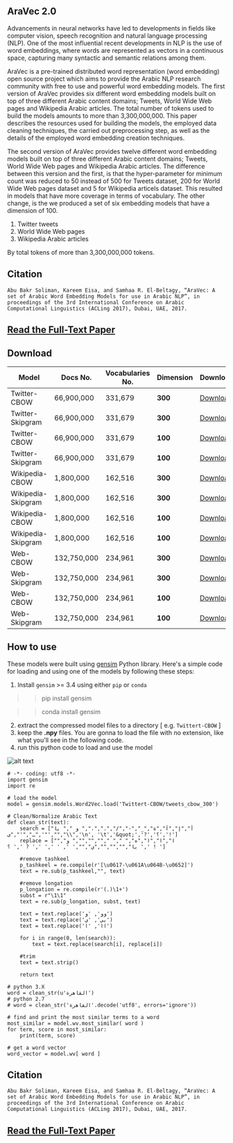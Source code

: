 ## AraVec 2.0
Advancements in neural networks have led to developments in fields like computer vision, speech recognition and natural
language processing (NLP). One of the most influential recent developments in NLP is the use of word embeddings, where
words are represented as vectors in a continuous space, capturing many syntactic and semantic relations among them.

AraVec is a pre-trained distributed word representation (word embedding) open source project which aims to provide the Arabic NLP
research community with free to use and powerful word embedding models. The first version of AraVec provides six different
word embedding models built on top of three different Arabic content domains; Tweets, World Wide Web pages and Wikipedia
Arabic articles. The total number of tokens used to build the models amounts to more than 3,300,000,000. This paper describes
the resources used for building the models, the employed data cleaning techniques, the carried out preprocessing step, as well as
the details of the employed word embedding creation techniques.

The second version of AraVec provides twelve different word embedding models built on top of three different Arabic content domains; Tweets, World Wide Web pages and Wikipedia Arabic articles. The difference between this version and the first, is that the hyper-parameter for minimum count was reduced to 50 instead of 500 for Tweets dataset, 200 for World Wide Web pages dataset and 5 for Wikipedia articels dataset. This resulted in models that have more coverage in terms of vocabulary.  The other change, is the we produced a set of six  embedding models  that have a dimension  of 100.

1. Twitter tweets
2. World Wide Web pages
3. Wikipedia Arabic articles

By total tokens of more than 3,300,000,000 tokens.


## Citation
`Abu Bakr Soliman, Kareem Eisa, and Samhaa R. El-Beltagy, “AraVec: A set of Arabic Word Embedding Models for use in Arabic NLP”, in proceedings of the 3rd International Conference on Arabic Computational Linguistics (ACLing 2017), Dubai, UAE, 2017.`

## [Read the Full-Text Paper](https://www.researchgate.net/publication/319880027_AraVec_A_set_of_Arabic_Word_Embedding_Models_for_use_in_Arabic_NLP)

## Download
Model        	  | Docs No.             | Vocabularies No.    | Dimension		| Download      |   Mirror-1 |
-----        	  | --------             | ----------          | ---------	    | --------- 	| --------   |
Twitter-CBOW          | 66,900,000           | 331,679 | **300**	        | [Download](https://archive.org/download/aravec2.0/tweet_cbow_300.zip) |	[Download](https://mega.nz/#!WeQE0RJA!uKUhthqnuvK-ZnAQM03aJMlxC6PAL_aCCeArCMAv74s) |
Twitter-Skipgram          | 66,900,000           | 331,679 | **300**	        | [Download](https://archive.org/download/aravec2.0/tweets_sg_300.zip) |	[Download](https://mega.nz/#!iHxwhTiI!BYdyAlQ3PwpyPOgXlFm1X0kyHFk-ZqgGYrlTnhR7D4Y) |
Twitter-CBOW          | 66,900,000           | 331,679 | **100**	        | [Download](https://archive.org/download/aravec2.0/tweet_cbow_100.zip) |	[Download](https://mega.nz/#!jaonmTLJ!0VYC7tmxqNLADkUR12UC5eZgfkgLb68L29beB9hPWPA) |
Twitter-Skipgram           | 66,900,000           | 331,679 | **100**	        | [Download](https://archive.org/download/aravec2.0/tweets_sg_100.zip) |	[Download](https://mega.nz/#!SCoUwbZY!XtvUrUzSrme6tEhjhTzj2vy4V3s-QWu0sm4z-444NtE) |
Wikipedia-CBOW          | 1,800,000           | 162,516 | **300**	        | [Download](https://archive.org/download/aravec2.0/wiki_cbow_300.zip) |	[Download](https://mega.nz/#!7CZSjYoC!-7xcdzLTanz84ut0Rr8v3Gyx7oMbvKiyLQ5JlkEKgak) |
Wikipedia-Skipgram          | 1,800,000           | 162,516 | **300**	        | [Download](https://archive.org/download/aravec2.0/wiki_sg_300.zip) |	[Download](https://mega.nz/#!aShj0JoK!b8syMc7cN4rowrmZteJhDSbnO51ebF2zLZDRdiFrK3w) |
Wikipedia-CBOW          | 1,800,000           | 162,516 | **100**	        | [Download](https://archive.org/download/aravec2.0/wiki_cbow_100.zip) |	[Download](https://mega.nz/#!mOZxiIJR!Sc9SDB3Ega73ourb1YQwC9W9ypMt_sL7dZ5ghFMdrik) |
Wikipedia-Skipgram          | 1,800,000           | 162,516 | **100**	        | [Download](https://archive.org/download/aravec2.0/wiki_sg_100.zip) |	[Download](https://mega.nz/#!ufB0XKjA!WgQprLwZ-K3lHe6HIwcFv6lLA106pxGsMl6ykMaNKQI) |
Web-CBOW          | 132,750,000           | 234,961 | **300**	        | [Download](https://archive.org/download/aravec2.0/www_cbow_300.zip) |	[Download](https://mega.nz/#!7a4jDYLA!8zeNo051VMmy6ersbyj_LKzjJbXMWH_7VXFvtFUf_34) |
Web-Skipgram          | 132,750,000           | 234,961 | **300**	        | [Download](https://archive.org/download/aravec2.0/www_sg_300.zip) |	[Download](https://mega.nz/#!qKQV0TSB!K1YwoPcMKDciGtXE9bTVsPCxD287F3HinwKSnOzDs9E) |
Web-CBOW          | 132,750,000           | 234,961 | **100**	        | [Download](https://archive.org/download/aravec2.0/www_cbow_100.zip) |	[Download](https://mega.nz/#!CSxBhbwC!u48wl0afugBWSuVAebsIAI5ZAjjTzzF9ivAAxuVfA2I) |
Web-Skipgram          | 132,750,000           | 234,961 | **100**	        | [Download](https://archive.org/download/aravec2.0/www_sg_100.zip) |	[Download](https://mega.nz/#!PCJDTYQR!jQbf1k8soulRD1mdEziXSDr0wwFUHOJEmzzaV4uwD5g) |



## How to use
These models were built using [gensim](https://radimrehurek.com/gensim/models/word2vec.html) Python library. Here's a simple code for loading and using
one of the models by following these steps:
1. Install `gensim` >= 3.4 using either `pip` or `conda`

>> pip install gensim

>> conda install gensim

2. extract the compressed model files to a directory [ e.g. `Twittert-CBOW` ]
3. keep the **.npy** files. You are gonna to load the file with no extension, like what you'll see in the following code.
4. run this python code to load and use the model

![alt text](https://raw.githubusercontent.com/bakrianoo/aravec/master/how.jpg)

```
# -*- coding: utf8 -*-
import gensim
import re

# load the model
model = gensim.models.Word2Vec.load('Twittert-CBOW/tweets_cbow_300')

# Clean/Normalize Arabic Text
def clean_str(text):
    search = ["أ","إ","آ","ة","_","-","/",".","،"," و "," يا ",'"',"ـ","'","ى","\\",'\n', '\t','&quot;','?','؟','!']
    replace = ["ا","ا","ا","ه"," "," ","","",""," و"," يا","","","","ي","",' ', ' ',' ',' ? ',' ؟ ',' ! ']
    
    #remove tashkeel
    p_tashkeel = re.compile(r'[\u0617-\u061A\u064B-\u0652]')
    text = re.sub(p_tashkeel,"", text)
    
    #remove longation
    p_longation = re.compile(r'(.)\1+')
    subst = r"\1\1"
    text = re.sub(p_longation, subst, text)
    
    text = text.replace('وو', 'و')
    text = text.replace('يي', 'ي')
    text = text.replace('اا', 'ا')
    
    for i in range(0, len(search)):
        text = text.replace(search[i], replace[i])
    
    #trim    
    text = text.strip()

    return text

# python 3.X
word = clean_str(u'القاهرة')
# python 2.7
# word = clean_str('القاهرة'.decode('utf8', errors='ignore'))

# find and print the most similar terms to a word
most_similar = model.wv.most_similar( word )
for term, score in most_similar:
	print(term, score)
	
# get a word vector
word_vector = model.wv[ word ]

```

## Citation
`Abu Bakr Soliman, Kareem Eisa, and Samhaa R. El-Beltagy, “AraVec: A set of Arabic Word Embedding Models for use in Arabic NLP”, in proceedings of the 3rd International Conference on Arabic Computational Linguistics (ACLing 2017), Dubai, UAE, 2017.`

## [Read the Full-Text Paper](https://www.researchgate.net/publication/319880027_AraVec_A_set_of_Arabic_Word_Embedding_Models_for_use_in_Arabic_NLP)